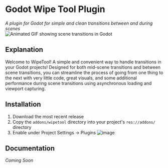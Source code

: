 # Godot Wipe Tool Plugin
*A plugin for Godot for simple and clean transitions between and during scenes*  
![Animated GIF showing scene transitions in Godot](https://github.com/Amethyst-szs/godot-wipe-tool/assets/62185604/e9778690-23d4-4c7d-af91-90158dd73099)

## Explanation
Welcome to WipeTool! A simple and convenient way to handle transitions in your Godot projects!
Designed for both mid-scene transitions and between scene transitions, you can streamline the process of going from one thing to the next with very little code, great visuals,
and some additional performance during scene transitions using asynchronous loading and viewport capturing.

## Installation
1. Download the most recent release
2. Copy the `addons/wipetool` directory into your project's `res://addons/` directory
3. Enable under Project Settings -> Plugins
![image](https://github.com/Amethyst-szs/godot-wipe-tool/assets/62185604/f14542ca-f8b2-4f52-9a0c-83a1728c9dd8)

## Documentation
*Coming Soon*

